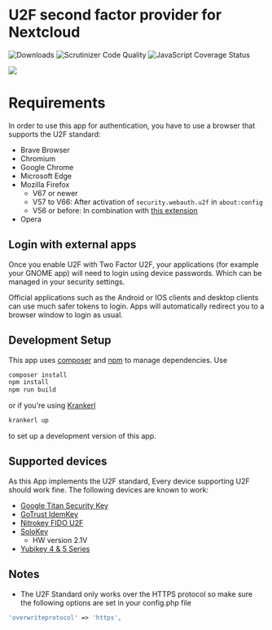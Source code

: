 # U2F second factor provider for Nextcloud

![Downloads](https://img.shields.io/github/downloads/nextcloud/twofactor_u2f/total.svg)
![Scrutinizer Code Quality](https://scrutinizer-ci.com/g/nextcloud/twofactor_u2f/badges/quality-score.png?b=master)
![JavaScript Coverage Status](https://coveralls.io/repos/github/nextcloud/twofactor_u2f/badge.svg?branch=master)

![](screenshots/challenge.png)

# Requirements
In order to use this app for authentication, you have to use a browser that supports the U2F standard:

* Brave Browser
* Chromium
* Google Chrome
* Microsoft Edge
* Mozilla Firefox
  * V67 or newer
  * V57 to V66: After activation of `security.webauth.u2f` in `about:config`
  * V56 or before: In combination with [this extension](https://addons.mozilla.org/en-US/firefox/addon/u2f-support-add-on/)
* Opera

## Login with external apps
Once you enable U2F with Two Factor U2F, your applications (for example your GNOME app) will need to login using device passwords. Which can be managed in your security settings.

Official applications such as the Android or IOS clients and desktop clients can use much safer tokens to login. Apps will automatically redirect you to a browser window to login as usual.

## Development Setup

This app uses [composer](https://getcomposer.org/) and [npm](https://www.npmjs.com/) to manage dependencies. Use

```bash
composer install
npm install
npm run build
```

or if you're using [Krankerl](https://github.com/ChristophWurst/krankerl)

```bash
krankerl up
```

to set up a development version of this app.

## Supported devices

As this App implements the U2F standard,
Every device supporting U2F should work fine. The following devices are known to work:

* [Google Titan Security Key](https://support.google.com/titansecuritykey/answer/9115487?hl=en)
* [GoTrust IdemKey](https://www.gotrustid.com/idem-key)
* [Nitrokey FIDO U2F](https://shop.nitrokey.com/shop/product/nitrokey-fido-u2f-20)
* [SoloKey](https://github.com/solokeys/solo)
  * HW version 2.1V
* [Yubikey 4 & 5 Series](https://www.yubico.com/products/yubikey-5-overview/)

## Notes

* The U2F Standard only works over the HTTPS protocol so make sure the following options are set in your config.php file

```php
'overwriteprotocol' => 'https',
```
